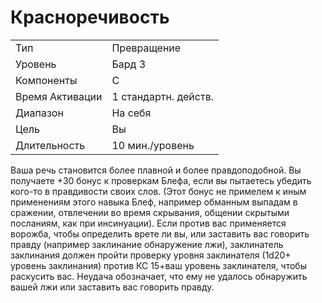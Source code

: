 
# Красноречивость

| | |
|---|---|
|Тип|Превращение|
|Уровень| Бард 3|
|Компоненты| С|
|Время Активации| 1 стандартн. действ.|
|Диапазон| На себя|
|Цель| Вы|
|Длительность| 10 мин./уровень|

Ваша речь становится более плавной и
более правдоподобной. Вы получаете
+30 бонус к проверкам Блефа, если вы
пытаетесь убедить кого-то в правдивости своих слов. (Этот бонус не примелем к иным применениям этого навыка
Блеф, например обманным выпадам в
сражении, отвлечении во время скрывания, общении скрытыми посланиям,
как при инсинуации).
Если против вас применяется ворожба, чтобы определить врете ли вы, или
заставить вас говорить правду (например заклинание обнаружение лжи), заклинатель заклинания должен пройти
проверку уровня заклинателя (1d20+
уровень заклинания) против КС 15+ваш уровень заклинателя, чтобы раскусить вас. Неудача обозначает, что ему
не удалось обнаружить вашей лжи или
заставить вас говорить правду.